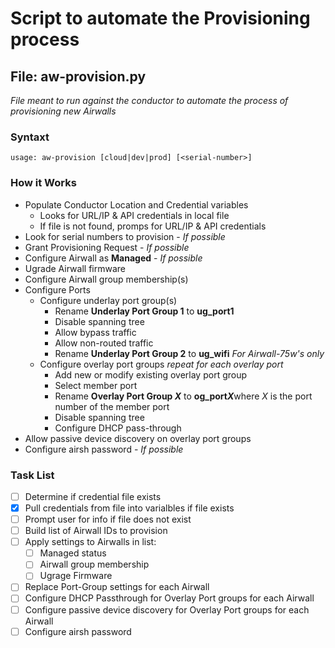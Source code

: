 # **Script to automate the Provisioning process**

## File: aw-provision.py
*File meant to run against the conductor to automate the process of provisioning new Airwalls*
### Syntaxt
``usage: aw-provision [cloud|dev|prod] [<serial-number>]``
### How it Works 
- Populate Conductor Location and Credential variables
  - Looks for URL/IP & API credentials in local file
  - If file is not found, promps for URL/IP & API credentials
- Look for serial numbers to provision - *If possible*
- Grant Provisioning Request - *If possible*
- Configure Airwall as **Managed** - *If possible*
- Ugrade Airwall firmware
- Configure Airwall group membership(s)
- Configure Ports
  - Configure underlay port group(s)
    - Rename **Underlay Port Group 1** to **ug_port1**
    - Disable spanning tree
    - Allow bypass traffic
    - Allow non-routed traffic
    - Rename **Underlay Port Group 2** to **ug_wifi** *For Airwall-75w's only*
  - Configure overlay port groups *repeat for each overlay port*
    - Add new or modify existing overlay port group
    - Select member port
    - Rename **Overlay Port Group *X*** to **og_port*X***where *X* is the port number of the member port
    - Disable spanning tree
    - Configure DHCP pass-through
- Allow passive device discovery on overlay port groups
- Configure airsh password - *If possible*

### Task List
- [ ] Determine if credential file exists 
- [x] Pull credentials from file into varialbles if file exists
- [ ] Prompt user for info if file does not exist
- [ ] Build list of Airwall IDs to provision
- [ ] Apply settings to Airwalls in list:
    - [ ] Managed status
    - [ ] Airwall group membership
    - [ ] Ugrage Firmware
- [ ] Replace Port-Group settings for each Airwall
- [ ] Configure DHCP Passthrough for Overlay Port groups for each Airwall
- [ ] Configure passive device discovery for Overlay Port groups for each Airwall
- [ ] Configure airsh password
